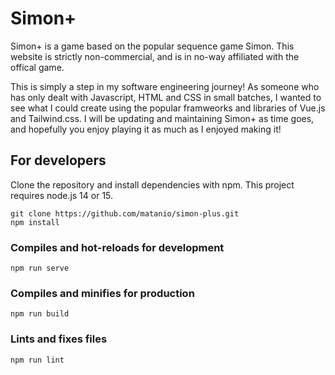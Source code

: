 # Simon+

Simon+ is a game based on the popular sequence game Simon. This website is strictly non-commercial, and is in no-way affiliated with the offical game.

This is simply a step in my software engineering journey!
As someone who has only dealt with Javascript, HTML and CSS in small batches, I wanted to see what I could create using the popular framweorks and libraries of Vue.js and Tailwind.css.
I will be updating and maintaining Simon+ as time goes, and hopefully you enjoy playing it as much as I enjoyed making it!

## For developers

Clone the repository and install dependencies with npm. This project requires node.js 14 or 15.
```
git clone https://github.com/matanio/simon-plus.git
npm install
```

### Compiles and hot-reloads for development
```
npm run serve
```

### Compiles and minifies for production
```
npm run build
```

### Lints and fixes files
```
npm run lint
```
